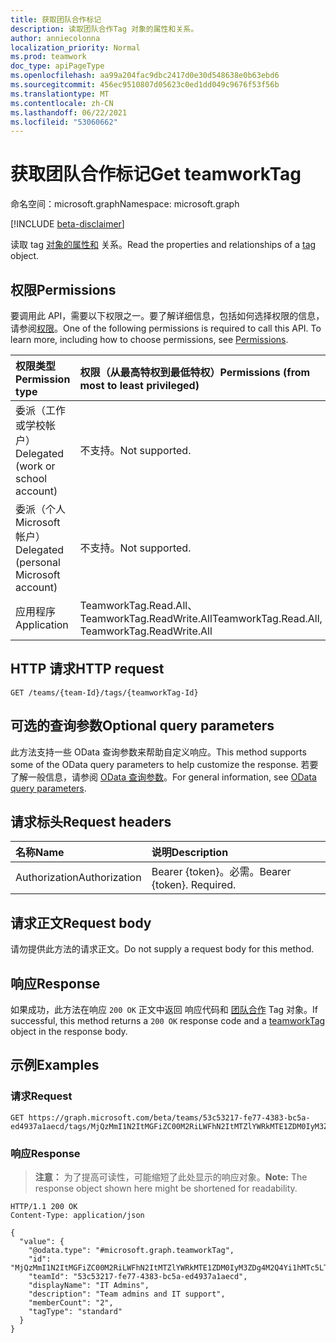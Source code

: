 ```yaml
---
title: 获取团队合作标记
description: 读取团队合作Tag 对象的属性和关系。
author: anniecolonna
localization_priority: Normal
ms.prod: teamwork
doc_type: apiPageType
ms.openlocfilehash: aa99a204fac9dbc2417d0e30d548638e0b63ebd6
ms.sourcegitcommit: 456ec9510807d05623c0ed1dd049c9676f53f56b
ms.translationtype: MT
ms.contentlocale: zh-CN
ms.lasthandoff: 06/22/2021
ms.locfileid: "53060662"
---
```

# <a name="get-teamworktag"></a><span data-ttu-id="ff59f-103">获取团队合作标记</span><span class="sxs-lookup"><span data-stu-id="ff59f-103">Get teamworkTag</span></span>
<span data-ttu-id="ff59f-104">命名空间：microsoft.graph</span><span class="sxs-lookup"><span data-stu-id="ff59f-104">Namespace: microsoft.graph</span></span>

[!INCLUDE [beta-disclaimer](../../includes/beta-disclaimer.md)]

<span data-ttu-id="ff59f-105">读取 tag [对象的属性和](../resources/teamworktag.md) 关系。</span><span class="sxs-lookup"><span data-stu-id="ff59f-105">Read the properties and relationships of a [tag](../resources/teamworktag.md) object.</span></span>

## <a name="permissions"></a><span data-ttu-id="ff59f-106">权限</span><span class="sxs-lookup"><span data-stu-id="ff59f-106">Permissions</span></span>
<span data-ttu-id="ff59f-p101">要调用此 API，需要以下权限之一。要了解详细信息，包括如何选择权限的信息，请参阅[权限](/graph/permissions-reference)。</span><span class="sxs-lookup"><span data-stu-id="ff59f-p101">One of the following permissions is required to call this API. To learn more, including how to choose permissions, see [Permissions](/graph/permissions-reference).</span></span>

|<span data-ttu-id="ff59f-109">权限类型</span><span class="sxs-lookup"><span data-stu-id="ff59f-109">Permission type</span></span>|<span data-ttu-id="ff59f-110">权限（从最高特权到最低特权）</span><span class="sxs-lookup"><span data-stu-id="ff59f-110">Permissions (from most to least privileged)</span></span>|
|:---|:---|
|<span data-ttu-id="ff59f-111">委派（工作或学校帐户）</span><span class="sxs-lookup"><span data-stu-id="ff59f-111">Delegated (work or school account)</span></span>|<span data-ttu-id="ff59f-112">不支持。</span><span class="sxs-lookup"><span data-stu-id="ff59f-112">Not supported.</span></span>|
|<span data-ttu-id="ff59f-113">委派（个人 Microsoft 帐户）</span><span class="sxs-lookup"><span data-stu-id="ff59f-113">Delegated (personal Microsoft account)</span></span>|<span data-ttu-id="ff59f-114">不支持。</span><span class="sxs-lookup"><span data-stu-id="ff59f-114">Not supported.</span></span>|
|<span data-ttu-id="ff59f-115">应用程序</span><span class="sxs-lookup"><span data-stu-id="ff59f-115">Application</span></span>|<span data-ttu-id="ff59f-116">TeamworkTag.Read.All、TeamworkTag.ReadWrite.All</span><span class="sxs-lookup"><span data-stu-id="ff59f-116">TeamworkTag.Read.All, TeamworkTag.ReadWrite.All</span></span>|

## <a name="http-request"></a><span data-ttu-id="ff59f-117">HTTP 请求</span><span class="sxs-lookup"><span data-stu-id="ff59f-117">HTTP request</span></span>

<!-- {
  "blockType": "ignored"
}
-->
``` http
GET /teams/{team-Id}/tags/{teamworkTag-Id}
```

## <a name="optional-query-parameters"></a><span data-ttu-id="ff59f-118">可选的查询参数</span><span class="sxs-lookup"><span data-stu-id="ff59f-118">Optional query parameters</span></span>
<span data-ttu-id="ff59f-119">此方法支持一些 OData 查询参数来帮助自定义响应。</span><span class="sxs-lookup"><span data-stu-id="ff59f-119">This method supports some of the OData query parameters to help customize the response.</span></span> <span data-ttu-id="ff59f-120">若要了解一般信息，请参阅 [OData 查询参数](/graph/query-parameters)。</span><span class="sxs-lookup"><span data-stu-id="ff59f-120">For general information, see [OData query parameters](/graph/query-parameters).</span></span>

## <a name="request-headers"></a><span data-ttu-id="ff59f-121">请求标头</span><span class="sxs-lookup"><span data-stu-id="ff59f-121">Request headers</span></span>
|<span data-ttu-id="ff59f-122">名称</span><span class="sxs-lookup"><span data-stu-id="ff59f-122">Name</span></span>|<span data-ttu-id="ff59f-123">说明</span><span class="sxs-lookup"><span data-stu-id="ff59f-123">Description</span></span>|
|:---|:---|
|<span data-ttu-id="ff59f-124">Authorization</span><span class="sxs-lookup"><span data-stu-id="ff59f-124">Authorization</span></span>|<span data-ttu-id="ff59f-p103">Bearer {token}。必需。</span><span class="sxs-lookup"><span data-stu-id="ff59f-p103">Bearer {token}. Required.</span></span>|

## <a name="request-body"></a><span data-ttu-id="ff59f-127">请求正文</span><span class="sxs-lookup"><span data-stu-id="ff59f-127">Request body</span></span>
<span data-ttu-id="ff59f-128">请勿提供此方法的请求正文。</span><span class="sxs-lookup"><span data-stu-id="ff59f-128">Do not supply a request body for this method.</span></span>

## <a name="response"></a><span data-ttu-id="ff59f-129">响应</span><span class="sxs-lookup"><span data-stu-id="ff59f-129">Response</span></span>

<span data-ttu-id="ff59f-130">如果成功，此方法在响应 `200 OK` 正文中返回 响应代码和 [团队合作](../resources/teamworktag.md) Tag 对象。</span><span class="sxs-lookup"><span data-stu-id="ff59f-130">If successful, this method returns a `200 OK` response code and a [teamworkTag](../resources/teamworktag.md) object in the response body.</span></span>

## <a name="examples"></a><span data-ttu-id="ff59f-131">示例</span><span class="sxs-lookup"><span data-stu-id="ff59f-131">Examples</span></span>

### <a name="request"></a><span data-ttu-id="ff59f-132">请求</span><span class="sxs-lookup"><span data-stu-id="ff59f-132">Request</span></span>
<!-- {
  "blockType": "request",
  "name": "get_teamworktag"
}
-->
``` http
GET https://graph.microsoft.com/beta/teams/53c53217-fe77-4383-bc5a-ed4937a1aecd/tags/MjQzMmI1N2ItMGFiZC00M2RiLWFhN2ItMTZlYWRkMTE1ZDM0IyM3ZDg4M2Q4Yi1hMTc5LTRkZDctOTNiMy1hOGQzZGUxYTIxMmUjI3RhY29VSjN2RGk==
```


### <a name="response"></a><span data-ttu-id="ff59f-133">响应</span><span class="sxs-lookup"><span data-stu-id="ff59f-133">Response</span></span>
><span data-ttu-id="ff59f-134">**注意：** 为了提高可读性，可能缩短了此处显示的响应对象。</span><span class="sxs-lookup"><span data-stu-id="ff59f-134">**Note:** The response object shown here might be shortened for readability.</span></span>
<!-- {
  "blockType": "response",
  "truncated": true,
  "@odata.type": "microsoft.graph.teamworkTag"
}
-->
``` http
HTTP/1.1 200 OK
Content-Type: application/json

{
  "value": {
    "@odata.type": "#microsoft.graph.teamworkTag",
    "id": "MjQzMmI1N2ItMGFiZC00M2RiLWFhN2ItMTZlYWRkMTE1ZDM0IyM3ZDg4M2Q4Yi1hMTc5LTRkZDctOTNiMy1hOGQzZGUxYTIxMmUjI3RhY29VSjN2RGk==",
    "teamId": "53c53217-fe77-4383-bc5a-ed4937a1aecd",
    "displayName": "IT Admins",
    "description": "Team admins and IT support",
    "memberCount": "2",
    "tagType": "standard"
  }
}
```

